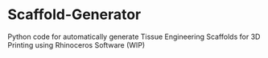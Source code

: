 # Scaffold-Generator
Python code for automatically generate Tissue Engineering Scaffolds for 3D Printing using Rhinoceros Software (WIP)
